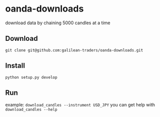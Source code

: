 # oanda-downloads
download data by chaining 5000 candles at a time

## Download

`git clone git@github.com:galilean-traders/oanda-downloads.git`

## Install

`python setup.py develop`

## Run

example: `download_candles --instrument USD_JPY`
you can get help with `download_candles --help`
